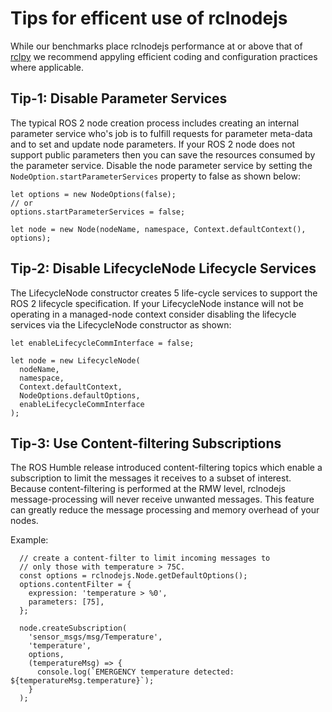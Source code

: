 # Tips for efficent use of rclnodejs

While our benchmarks place rclnodejs performance at or above that of [rclpy](https://github.com/ros2/rclpy) we recommend appyling efficient coding and configuration practices where applicable.

## Tip-1: Disable Parameter Services

The typical ROS 2 node creation process includes creating an internal parameter service who's job is to fulfill requests for parameter meta-data and to set and update node parameters. If your ROS 2 node does not support public parameters then you can save the resources consumed by the parameter service. Disable the node parameter service by setting the `NodeOption.startParameterServices` property to false as shown below:

```
let options = new NodeOptions(false);
// or
options.startParameterServices = false;

let node = new Node(nodeName, namespace, Context.defaultContext(), options);
```

## Tip-2: Disable LifecycleNode Lifecycle Services

The LifecycleNode constructor creates 5 life-cycle services to support the ROS 2 lifecycle specification. If your LifecycleNode instance will not be operating in a managed-node context consider disabling the lifecycle services via the LifecycleNode constructor as shown:

```
let enableLifecycleCommInterface = false;

let node = new LifecycleNode(
  nodeName,
  namespace,
  Context.defaultContext,
  NodeOptions.defaultOptions,
  enableLifecycleCommInterface
);
```

## Tip-3: Use Content-filtering Subscriptions

The ROS Humble release introduced content-filtering topics
which enable a subscription to limit the messages it receives
to a subset of interest. Because content-filtering is performed
at the RMW level, rclnodejs message-processing will never receive
unwanted messages. This feature can greatly reduce the message
processing and memory overhead of your nodes.

Example:

```
  // create a content-filter to limit incoming messages to
  // only those with temperature > 75C.
  const options = rclnodejs.Node.getDefaultOptions();
  options.contentFilter = {
    expression: 'temperature > %0',
    parameters: [75],
  };

  node.createSubscription(
    'sensor_msgs/msg/Temperature',
    'temperature',
    options,
    (temperatureMsg) => {
      console.log(`EMERGENCY temperature detected: ${temperatureMsg.temperature}`);
    }
  );

```
